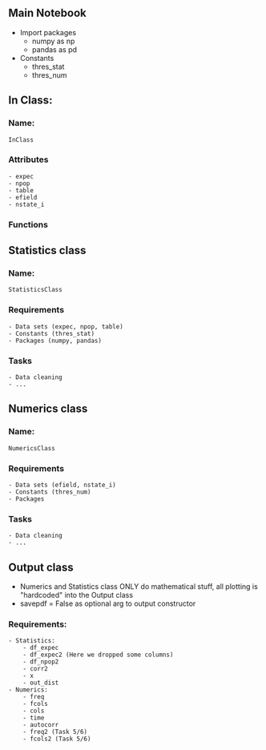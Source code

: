 ## Main Notebook
- Import packages 
    - numpy as np
    - pandas as pd
- Constants
    - thres_stat
    - thres_num

## In Class:
### Name: 
    InClass
### Attributes
    - expec
    - npop
    - table
    - efield
    - nstate_i
### Functions


## Statistics class
### Name: 
    StatisticsClass
### Requirements
    - Data sets (expec, npop, table)
    - Constants (thres_stat)
    - Packages (numpy, pandas)
### Tasks
    - Data cleaning
    - ...

## Numerics class
### Name: 
    NumericsClass
### Requirements
    - Data sets (efield, nstate_i)
    - Constants (thres_num)
    - Packages 
### Tasks
    - Data cleaning
    - ...

## Output class
- Numerics and Statistics class ONLY do mathematical stuff, all plotting is "hardcoded" into the Output class
- savepdf = False as optional arg to output constructor

### Requirements:
    - Statistics:
        - df_expec
        - df_expec2 (Here we dropped some columns)
        - df_npop2
        - corr2
        - x
        - out_dist
    - Numerics:
        - freq
        - fcols
        - cols
        - time
        - autocorr
        - freq2 (Task 5/6)
        - fcols2 (Task 5/6)

